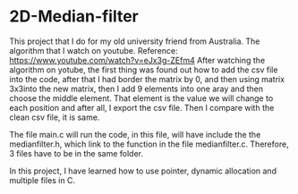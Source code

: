 # 2D-Median-filter
This project that I do for my old university friend from Australia. The algorithm that I watch on youtube. Reference: https://www.youtube.com/watch?v=eJx3g-ZEfm4 
After watching the algorithm on yotube, the first thing was found out how to add the csv file into the code, after that I had border the matrix by 0, and then using matrix 3x3into the new matrix, then I add 9 elements into one aray and then choose the middle element. That element is the value we will change to each position and after all, I export the csv file. Then I compare with the clean csv file, it is same. 

The file main.c will run the code, in this file, will have include the the medianfilter.h, which link to the function in the file medianfilter.c. Therefore, 3 files have to be in the same folder.

In this project, I have learned how to use pointer, dynamic allocation and multiple files in C.
